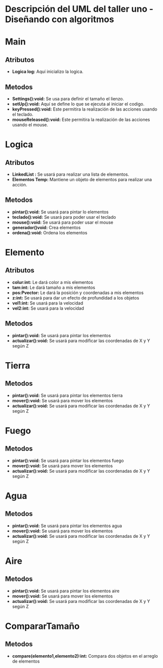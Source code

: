 # Descripción del UML del taller uno - Diseñando con algoritmos

# Main
## Atributos
- **Logica log:** Aquí inicializo la logica.
## Metodos
- **Settings():void:** Se usa para definir el tamaño el lienzo.
- **setUp():void:** Aquí se define lo que se ejecuta al iniciar el codigo.
- **keyPressed():void:** Este permitira la realización de las acciones usando el teclado.
- **mouseReleased():void:** Este permitira la realización de las acciones usando el mouse.

# Logica
## Atributos
- **LinkedList <Elementos>:** Se usará para realizar una lista de elementos.
- **Elementos Temp:** Mantiene un objeto de elementos para realizar una acción.
    
## Metodos
- **pintar():void:** Se usará para pintar lo elementos
- **teclado():void:** Se usará para poder usar el teclado
- **mouse():void:** Se usará para poder usar el mouse
- **generador()void:** Crea elementos
- **ordena():void:** Ordena los elementos
    
# Elemento
## Atributos
- **colur:int:** Le dará color a mis elementos
- **tam:int:** Le dará tamaño a mis elementos
- **pos:Pvector:** Le dará la posición y coordenadas a mis elementos
- **z:int:** Se usará para dar un efecto de profundidad a los objetos
- **vel1:int:** Se usará para la velocidad
- **vel2:int:** Se usará para la velocidad
## Metodos
- **pintar():void:** Se usará para pintar los elementos
- **actualizar():void:** Se usará para modificar las coordenadas de X y Y según Z

# Tierra
## Metodos
- **pintar():void:** Se usará para pintar los elementos tierra
- **mover():void:** Se usará para mover los elementos
- **actualizar():void:** Se usará para modificar las coordenadas de X y Y según Z

# Fuego
## Metodos
- **pintar():void:** Se usará para pintar los elementos fuego
- **mover():void:** Se usará para mover los elementos
- **actualizar():void:** Se usará para modificar las coordenadas de X y Y según Z

# Agua
## Metodos
- **pintar():void:** Se usará para pintar los elementos agua
- **mover():void:** Se usará para mover los elementos
- **actualizar():void:** Se usará para modificar las coordenadas de X y Y según Z

# Aire
## Metodos
- **pintar():void:** Se usará para pintar los elementos aire
- **mover():void:** Se usará para mover los elementos
- **actualizar():void:** Se usará para modificar las coordenadas de X y Y según Z

# CompararTamaño
## Metodos
- **compare(elemento1,elemento2):int:** Compara dos objetos en el arreglo de elementos
    